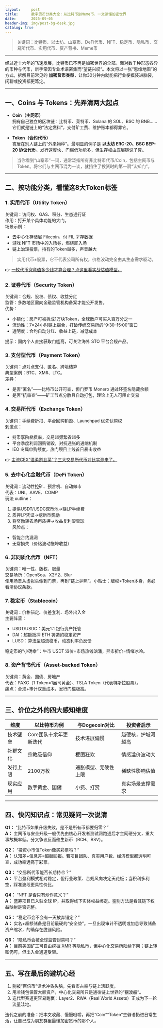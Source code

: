 ```yaml
---
layout:     post
title:      数字货币分类大全：从比特币到Meme币，一文读懂加密世界
date:       2025-09-05
header-img: img/post-bg-desk.jpg
catalog: true
---
```


> 关键词：比特币、以太坊、山寨币、DeFi代币、NFT、稳定币、隐私币、交易所代币、实用代币、资产背书、Meme币

---

经过近十六年的飞速发展，比特币已不再是加密世界的全部。面对数千种形态各异的币种与代币，新手常因专业术语密集而“望链兴叹”。本文将以一张“思维地图”的方式，拆解目前常见的 **加密货币类型**，让你30分钟内就能把行业梗概装进脑袋，闲聊或投资都更笃定。

---

## 一、Coins 与 Tokens：先弄清两大起点

- **Coin（主网币）**  
  拥有自己独立的区块链：比特币、莱特币、Solana 的 SOL、BSC 的 BNB……它们就是链上的“法定燃料”，支付矿工费、维护账本都得靠它。

- **Token（合约代币）**  
  寄居在别人链上的“外来物种”。最明显的例子是 **以太坊 ERC-20、BSC BEP-20 协议代币**。发行速度快、门槛低功能多，但生存权由底层链说了算。

> 当你看到“山寨币”一词，通常泛指所有非比特币代币/Coin，包括主网币与Token。将它们与主网币混为一谈，就挡住了投资时的第一扇“认知门”。

---

## 二、按功能分类，看懂这8大Token标签

### 1. 实用代币（Utility Token）

关键词：访问权、GAS、积分、生态通行证  
作用：打开某个具体功能的大门。  
场景示例：  
- 去中心化存储层 Filecoin，付 FIL 才存数据  
- 游戏 NFT 市场中的入场券，燃烧即入场  
- 链上治理投票，持有的Token越多，声音越大  

> 实用代币≠股票，它不代表公司所有权，价格波动完全由其生态需求驱动。  

👉 [一枚代币究竟值多少钱才算合理？点这里看实战估值模型。](https://okxdog.com/)

### 2. 证券代币（Security Token）

关键词：合规、股权、债权、收益分红  
监管：多数地区需向金融监管机构备案才能公开发售。  
优势：  
- 小额化：房产可被拆成1万块Token，全球散户可买入百万分之一  
- 流动性：7×24小时链上撮合，打破传统交易所的“9:30–15:00”窗口  
- 透明度：合约自动分红、收益上链，减低成本  

提示：国内个人直接获取门槛高，可关注海外 STO 平台合规产品。

### 3. 支付型代币（Payment Token）

关键词：点对点支付、匿名、跨境结算  
典型案例：BTC、XMR、LTC。  
差异：  
- 是否“匿名”——比特币公开可查，但门罗币 Monero 通过环签名隐藏余额  
- 是否“抗审查”——矿工节点分散且自动打包，理论上无人可阻止交易  

### 4. 交易所代币（Exchange Token）

关键词：手续费折扣、平台回购销毁、Launchpad 优先认购权  
刺激点：  
- 持币享阶梯费率，交易越频繁省越多  
- 平台季度利润回购销毁，对抗通胀的通缩机制  
- IEO 专属申购额度，热门项目上线首日暴击收益  

👉 [主流CEX“温柔割韭菜”？三大交易所代币对比实测来了。](https://okxdog.com/)

### 5. 去中心化金融代币（DeFi Token）

关键词：流动性挖矿、预言机、自动做市  
代表：UNI、AAVE、COMP  
玩法 outline：  
1) 提供USDT/USDC双币池→赚LP手续费  
2) 质押LP凭证→挖新币奖励  
3) 将奖励转农场再质押→收益复利滚雪球  
风险点：  
- 智能合约漏洞  
- 无常损失（价格波动拖垮收益）  

### 6. 非同质化代币（NFT）

关键词：唯一性、版权、限量  
交易场所：OpenSea、X2Y2、Blur  
使用场景从虚拟头像到门票，再到“链上护照”。小贴士：版权≠Token本身，务必看清协议条款。

### 7. 稳定币（Stablecoin）

关键词：价格锚定、价差套利、场外出入金  
主要阵营：  
- USDT/USDC：美元1:1 银行资产托管  
- DAI：超额抵押 ETH 铸造的稳定资产  
- LUSD：算法型超流稳币，动态利率负反馈  

稳定币的“小确幸”：牛市 USDT 溢价=市场热钱汹涌，熊市折价=情绪冰冷。

### 8. 资产背书代币（Asset-backed Token）

关键词：黄金、国债、房地产  
代表：PAXG（1 Token=1盎司黄金）、TSLA Token（代表特斯拉股票）。  
痛点：合规+审计双重成本，发行门槛极高。

---

## 三、价位之外的四大感知维度

| 维度 | 以比特币为例 | 与Dogecoin对比 | 投资者启示 |
|---|---|---|---|
| 技术壁垒 | Core团队十余年更新迭代 | 技术进展偏慢 | 越硬核，护城河越高 |
| 社群文化 | 宗教级信仰 | 梗图狂欢 | 情感溢价波动大 |
| 发行上限 | 2100万枚 | 通胀模型、无硬性上限 | 稀缺性影响估值 |
| 现实应用 | 数字黄金、国储 | 小费、打赏 | 真实场景支撑需求 |

---

## 四、快闪知识点：常见疑问一次说清

**Q1：** “比特币如果升级失败，是不是所有币都要归零？”  
**A：** 主网币与安全升级一般优先由核心开发者测试网跑通后才主网硬分叉，重大事故概率低。分叉争议反而催生新币（BCH、BSV）。

**Q2：** “投资小市值Token像买彩票吗？”  
**A：** 认知差+信息差=超额回报。若项目团队、真实用户数、经济模型都透明可查，成功率远高于彩票。

**Q3：** “交易所代币能否长期持仓？”  
**A：** 平台盈利模式相对稳定，但行业政策、合规风向决定天花板；当积利多利空，踩准波段更具性价比。

**Q4：** “NFT 是否只有炒作意义？”  
**A：** 蓝筹项目已入驻全球 IP，并取得线下实体权益绑定。鉴别方法是看其链下权益映射是否完整。

**Q5：** “稳定币会不会有一天放弃锚定？”  
**A：** 实名+超额储备是目前最硬的“安全垫”。一旦出现审计不透明或加息导致储备资产缩水，的确存在脱锚风险。

**Q6：** “隐私币会被全球监管封禁吗？”  
**A：** 目前美国矿工可自由挖掘 XMR 等隐私币，但中心化交易所陆续下架；链上转账仍可，但出入金通道受限。

---

## 五、写在最后的避坑心经

1. 别被“百倍币”话术冲昏头脑，先看市占率与链上活跃度。  
2. 用冷钱包保管大额资产，中心化交易所只是通往链上世界的“摆渡船”。  
3. 迭代型赛道更容易跑赢：Layer2、RWA（Real World Assets）正成为下一轮流量洼地。  

迭代之前的准备：把本文收藏、慢慢咀嚼，再把“Coin”“Token”生僻语扔进日常生活，让自己成为朋友群里最懂加密货币的那个人。